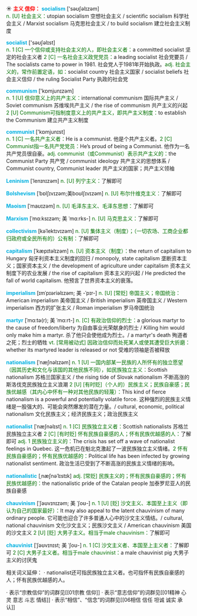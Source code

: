 ☀ <font color="red">**主义 信仰：**</font>
<font color="sky blue">**socialism**</font> ['səʊʃəlɪzəm]  
<font color="rgb(227, 108, 9)">n. [U] 社会主义：</font>utopian socialism 空想社会主义 / scientific socialism 科学社会主义 / Marxist socialism 马克思社会主义 / to build socialism 建立社会主义制度

<font color="sky blue">**socialist**</font> ['səʊʃəlɪst]  
<font color="rgb(227, 108, 9)">n. 1 [C] 一个信仰或支持社会主义的人，即社会主义者：</font>a committed socialist 坚定的社会主义者 <font color="rgb(227, 108, 9)">2 [C] 一名社会主义政党党员：</font>a leading socialist 社会党要员 / The socialists came to power in 1981. 社会党人于1981年开始执政。<font color="rgb(227, 108, 9)">adj. 社会主义的，常作前置定语，如：</font>socialist country 社会主义国家 / socialist beliefs 社会主义信仰 / the ruling Socialist Party 执政的社会党

<font color="sky blue">**communism**</font> ['kɒmjunɪzəm]  
<font color="rgb(227, 108, 9)">n. 1 [U] 信仰意义上的共产主义：</font>international communism 国际共产主义 / Soviet communism 苏维埃共产主义 / the rise of communism 共产主义的兴起 <font color="rgb(227, 108, 9)">2 [U] Communism可指制度意义上的共产主义，即共产主义制度：</font>to establish the Communism 建立共产主义制度

<font color="sky blue">**communist**</font> ['kɒmjunɪst]  
<font color="rgb(227, 108, 9)">n. 1 [C] 一名共产主义者：</font>He is a communist. 他是个共产主义者。<font color="rgb(227, 108, 9)">2 [C] Communist指一名共产党党员：</font>He’s proud of being a Communist. 他作为一名共产党员很自豪。<font color="rgb(227, 108, 9)">adj. communist（或Communist）表示共产主义的：</font>the Communist Party 共产党 / communist ideology 共产主义的思想体系 / Communist country, Communist leader 共产主义的国家；共产主义领袖
           
<font color="sky blue">**Leninism**</font> [ˈlenɪnɪzəm]
<font color="rgb(227, 108, 9)">n. [U] 列宁主义：</font>了解即可

<font color="sky blue">**Bolshevism**</font> [ˈbɒlʃɪvɪzəm;美boʊlʃɪvɪzəm]
<font color="rgb(227, 108, 9)">n. [U] 布尔什维克主义：</font>了解即可

<font color="sky blue">**Maoism**</font> [ˈmaʊɪzəm]
<font color="rgb(227, 108, 9)">n. [U] 毛泽东主义、毛泽东思想：</font>了解即可

<font color="sky blue">**Marxism**</font> [ˈmɑ:ksɪzəm; 美 ˈmɑ:rks-]
<font color="rgb(227, 108, 9)">n. [U] 马克思主义：</font>了解即可

<font color="sky blue">**collectivism**</font> [kəˈlektɪvɪzəm]
<font color="rgb(227, 108, 9)">n. [U] 集体主义（制度）；（一切农场、工商企业都归政府或全民所有的）公有制：</font>了解即可
           
<font color="sky blue">**capitalism**</font> [ˈkæpɪtəlɪzəm]
<font color="rgb(227, 108, 9)">n. [U] 资本主义（制度）：</font>the return of capitalism to Hungary 匈牙利资本主义制度的回归 / monopoly, state capitalism 垄断资本主义；国家资本主义 / the development of agriculture under capitalism 资本主义制度下的农业发展 / the rise of capitalism 资本主义的兴起 / He predicted the fall of world capitalism. 他预言了世界资本主义的衰落。
                      
<font color="sky blue">**imperialism**</font> [ɪmˈpɪəriəlɪzəm; 美 -ˈpɪr-]
<font color="rgb(227, 108, 9)">n. [U] [常贬] 帝国主义；帝国统治：</font>American imperialism 美帝国主义 / British imperialism 英帝国主义 / Western imperialism 西方的扩张主义 / Roman imperialism 罗马帝国统治

<font color="sky blue">**martyr**</font> [ˈmɑ:tə(r); 美 ˈmɑ:rt-]
<font color="rgb(227, 108, 9)">n. [C] 有政治信仰的烈士：</font>a glorious martyr to the cause of freedom/liberty 为自由事业光荣献身的烈士 / Killing him would only make him a martyr. 杀了他只会使他成为烈士。/ a martyr's death 殉道者之死；烈士的牺牲 <font color="rgb(227, 108, 9)">vt. [常用被动式] 因政治信仰而处死某人或使其遭受巨大折磨：</font>whether its martyred leader is released or not 受难的领袖是否被释放
           
<font color="sky blue">**nationalism**</font> [ˈnæʃnəlɪzəm]
<font color="rgb(227, 108, 9)">n. 1 [U] 一国内部某一民族的人所怀有的独立愿望（因其历史和文化与该国的其他民族不同），如民族独立主义：</font>Scottish nationalism 苏格兰国家主义 / the rising tide of Slovak nationalism 不断高涨的斯洛伐克民族独立主义浪潮 <font color="rgb(227, 108, 9)">2 [U] [有时贬]（个人的）民族主义；民族自豪感；民族优越感（其内心中怀有一种对其他民族的轻蔑）：</font>This kind of fierce nationalism is a powerful and potentially volatile force. 这种强烈的民族主义情绪是一股强大的、可能会突然爆发的潜在力量。/ cultural, economic, political nationalism 文化民族主义；经济民族主义；政治民族主义
          
<font color="sky blue">**nationalist**</font> [ˈnæʃnəlɪst]
<font color="rgb(227, 108, 9)">n. 1 [C] 民族独立主义者：</font>Scottish nationalists 苏格兰民族独立主义者 <font color="rgb(227, 108, 9)">2 [C] [有时贬] 怀有民族自豪感的人；怀有民族优越感的人：</font>了解即可 <font color="rgb(227, 108, 9)">adj. 1 民族独立主义的：</font>The crisis has set off a wave of nationalist feelings in Quebec. 这一危机已在魁北克激起了一波民族独立主义情绪。<font color="rgb(227, 108, 9)">2 怀有民族自豪感的；怀有民族优越感的：</font>Political life has been infected by growing nationalist sentiment. 政治生活已受到了不断高涨的民族主义情绪的影响。
           
<font color="sky blue">**nationalistic**</font> [ˌnæʃnəˈlɪstɪk]
<font color="rgb(227, 108, 9)">adj. [常贬] 民族主义的；怀有民族自豪感的；怀有民族优越感的：</font>the nationalistic pride of the Catalan people 加泰罗尼亚人的民族自豪感          

<font color="sky blue">**chauvinism**</font> [ˈʃəʊvɪnɪzəm; 美 ˈʃoʊ-]
<font color="rgb(227, 108, 9)">n. 1 [U] [贬] 沙文主义、本国至上主义（即认为自己的国家最好）：</font>It may also appeal to the latent chauvinism of many ordinary people. 它可能也迎合了许多普通人心中的沙文主义情结。/ cultural, national chauvinism 文化沙文主义；民族沙文主义 / American chauvinism 美国的沙文主义 <font color="rgb(227, 108, 9)">2 [U] [贬] 大男子主义。相当于male chauvinism：</font>了解即可

<font color="sky blue">**chauvinist**</font> [ˈʃəʊvɪnɪst; 美 ˈʃoʊ-]
<font color="rgb(227, 108, 9)">n. 1 [C] 沙文主义者、本国至上主义者：</font>了解即可 <font color="rgb(227, 108, 9)">2 [C] 大男子主义者。相当于male chauvinist：</font>a male chauvinist pig 大男子主义的讨厌鬼

相关词义延伸：
· nationalist还可指民族独立主义者。也可指怀有民族自豪感的人；怀有民族优越感的人。

· 表示“宗教信仰”的词群见[[01宗教 信仰]]
· 表示“意志信仰”的词群见[[01精神 心灵 意志 斗志 情结]]
· 表示“相信”、“信念”的词群见[[06相信 信任 坦诚 诚实 承认]]
